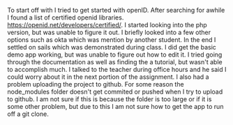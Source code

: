 To start off with I tried to get started with openID. After searching for awhile I found a list of certified openid libraries. https://openid.net/developers/certified/. I started looking into the php version, but was unable to figure it out. I briefly looked into a few other options such as okta which was mention by another student. In the end I settled on sails which was demonstrated during class. I did get the basic demo app working, but was unable to figure out how to edit it. I tried going through the documentation as well as finding the a tutorial, but wasn't able to accomplish much. I talked to the teacher during office hours and he said I could worry about it in the next portion of the assignment. I also had a problem uploading the project to github. For some reason the node_modules folder doesn't get commited or pushed when I try to upload to github. I am not sure if this is because the folder is too large or if it is some other problem, but due to this I am not sure how to get the app to run off a git clone.
